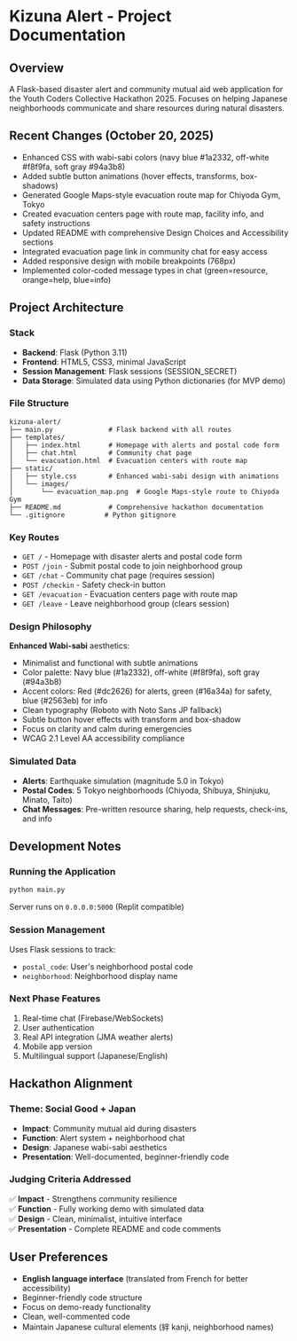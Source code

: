 # Kizuna Alert - Project Documentation

## Overview
A Flask-based disaster alert and community mutual aid web application for the Youth Coders Collective Hackathon 2025. Focuses on helping Japanese neighborhoods communicate and share resources during natural disasters.

## Recent Changes (October 20, 2025)
- Enhanced CSS with wabi-sabi colors (navy blue #1a2332, off-white #f8f9fa, soft gray #94a3b8)
- Added subtle button animations (hover effects, transforms, box-shadows)
- Generated Google Maps-style evacuation route map for Chiyoda Gym, Tokyo
- Created evacuation centers page with route map, facility info, and safety instructions
- Updated README with comprehensive Design Choices and Accessibility sections
- Integrated evacuation page link in community chat for easy access
- Added responsive design with mobile breakpoints (768px)
- Implemented color-coded message types in chat (green=resource, orange=help, blue=info)

## Project Architecture

### Stack
- **Backend**: Flask (Python 3.11)
- **Frontend**: HTML5, CSS3, minimal JavaScript
- **Session Management**: Flask sessions (SESSION_SECRET)
- **Data Storage**: Simulated data using Python dictionaries (for MVP demo)

### File Structure
```
kizuna-alert/
├── main.py              # Flask backend with all routes
├── templates/
│   ├── index.html       # Homepage with alerts and postal code form
│   ├── chat.html        # Community chat page
│   └── evacuation.html  # Evacuation centers with route map
├── static/
│   ├── style.css        # Enhanced wabi-sabi design with animations
│   └── images/
│       └── evacuation_map.png  # Google Maps-style route to Chiyoda Gym
├── README.md            # Comprehensive hackathon documentation
└── .gitignore          # Python gitignore
```

### Key Routes
- `GET /` - Homepage with disaster alerts and postal code form
- `POST /join` - Submit postal code to join neighborhood group
- `GET /chat` - Community chat page (requires session)
- `POST /checkin` - Safety check-in button
- `GET /evacuation` - Evacuation centers page with route map
- `GET /leave` - Leave neighborhood group (clears session)

### Design Philosophy
**Enhanced Wabi-sabi** aesthetics:
- Minimalist and functional with subtle animations
- Color palette: Navy blue (#1a2332), off-white (#f8f9fa), soft gray (#94a3b8)
- Accent colors: Red (#dc2626) for alerts, green (#16a34a) for safety, blue (#2563eb) for info
- Clean typography (Roboto with Noto Sans JP fallback)
- Subtle button hover effects with transform and box-shadow
- Focus on clarity and calm during emergencies
- WCAG 2.1 Level AA accessibility compliance

### Simulated Data
- **Alerts**: Earthquake simulation (magnitude 5.0 in Tokyo)
- **Postal Codes**: 5 Tokyo neighborhoods (Chiyoda, Shibuya, Shinjuku, Minato, Taito)
- **Chat Messages**: Pre-written resource sharing, help requests, check-ins, and info

## Development Notes

### Running the Application
```bash
python main.py
```
Server runs on `0.0.0.0:5000` (Replit compatible)

### Session Management
Uses Flask sessions to track:
- `postal_code`: User's neighborhood postal code
- `neighborhood`: Neighborhood display name

### Next Phase Features
1. Real-time chat (Firebase/WebSockets)
2. User authentication
3. Real API integration (JMA weather alerts)
4. Mobile app version
5. Multilingual support (Japanese/English)

## Hackathon Alignment

### Theme: Social Good + Japan
- **Impact**: Community mutual aid during disasters
- **Function**: Alert system + neighborhood chat
- **Design**: Japanese wabi-sabi aesthetics
- **Presentation**: Well-documented, beginner-friendly code

### Judging Criteria Addressed
✅ **Impact** - Strengthens community resilience  
✅ **Function** - Fully working demo with simulated data  
✅ **Design** - Clean, minimalist, intuitive interface  
✅ **Presentation** - Complete README and code comments  

## User Preferences
- **English language interface** (translated from French for better accessibility)
- Beginner-friendly code structure
- Focus on demo-ready functionality
- Clean, well-commented code
- Maintain Japanese cultural elements (絆 kanji, neighborhood names)
